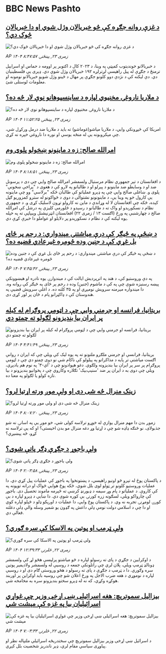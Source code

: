 # BBC News Pashto## [د غزې روانه جګړه کې څو خبريالان وژل شوي او دا خبریالان څوک دي؟](https://www.bbc.com/pashto/articles/cedv5pv1416o?at_medium=RSS&at_campaign=rss?at_campaign=githubrss)![د غزې روانه جګړه کې څو خبريالان وژل شوي او دا خبریالان څوک دي؟](https://ichef.bbci.co.uk/ace/ws/240/cpsprodpb/7e02/live/860c8f10-76ba-11f0-a810-09f94aa14a2a.jpg)_AP ۱۴۰۴ زمری ۲۳, پينځنۍ ۸:۴۷:۵۷_د خبریالانو خونديتوب کمېټې په وینا، د ۲۰۲۳ کال د اکتوبر پر اوومه د حماس او اسراییل ترمنځ د جګړې له پیل راهیسې لږترلږه ۱۹۲ خبریالان وژل شوي دي. ډېری یې فلسطینیان دي. دې لیکنه کې د نژدې دوو کلونو جګړې پر مهال د ځينو وژل شويو خبريالانو نومونه او معلومات لوستلی شئ.## [د ملاریا ناروغۍ مخنیوي لپاره د ساینسپوهانو نوې لار څه ده؟](https://www.bbc.com/pashto/articles/c0ep9v8j3q1o?at_medium=RSS&at_campaign=rss?at_campaign=githubrss)![د ملاریا ناروغۍ مخنیوي لپاره د ساینسپوهانو نوې لار څه ده؟](https://ichef.bbci.co.uk/ace/ws/240/cpsprodpb/8f48/live/0b402390-580c-11f0-9074-8989d8c97d87.jpg)_AP ۱۴۰۴ زمری ۲۳, پينځنۍ ۱۱:۵۲:۲۵_امریکا کې څېړونکي وايي، د ملاریا میاشو(غوماشو) ته باید د ملاریا ضد درمل ورکړل شي، چې مېکروبونه یې له منځه یوسي او نوره دا ناروغي خپره نه کړي.## [امرالله صالح: زه د ماینونو ښخولو پلوی وم](https://www.bbc.com/pashto/articles/cm21l92n1x5o?at_medium=RSS&at_campaign=rss?at_campaign=githubrss)![امرالله صالح: زه د ماینونو ښخولو پلوی وم](https://ichef.bbci.co.uk/ace/ws/240/cpsprodpb/900f/live/41b071d0-7898-11f0-a20f-3b86f375586a.jpg)_AP ۱۴۰۴ زمری ۲۳, پينځنۍ ۸:۱۸:۵۱_د افغانستان د تېر جمهوري نظام مرستیال ولسمشر امرالله صالح وايي چې دی د پرسونل ضد او د وسایطو ضد ماینونو د پېرلو او د طالبانو په لارو کې د هغوی د "پراخې ښخونې" پلوی و.
ښاغلی صالح وايي چې په ډېرو عملیاتو کې طالبان ځکه "برلاسي" وو چې ماینونه یې کارول خو په وینا یې، د ماینونونو نشتوالی د دوی د ځواکونو له سترو کمزوریو ګڼل کېده، ځکه چې افغانستان لا له وړاندې د ماین نه کارولو تړون لاسلیک کړی و.
د جمهوري نظام د نسکورېدو او واک ته د طالبانو د رسېدو د څلورمې کليزې په درشل کې امرالله صالح د چهارشنبې په ورځ (اګست ۱۳ / زمری ۲۲) افغانستان انټرنېشنل وېبپاڼې ته په خپله یوه لیکنه کې د نظام د نسکورېدو پر دلایلو او عواملو دا خبرې کړې دي.## [د ښځې په ځیګر کې درې میاشتنۍ مېندواري: د رحم پر ځای بل غړي کې د جنین وده څومره غیرعادي قضیه ده؟](https://www.bbc.com/pashto/articles/c0ql7xdx8xpo?at_medium=RSS&at_campaign=rss?at_campaign=githubrss)![د ښځې په ځیګر کې درې میاشتنۍ مېندواري: د رحم پر ځای بل غړي کې د جنین وده څومره غیرعادي قضیه ده؟](https://ichef.bbci.co.uk/ace/ws/240/cpsprodpb/7538/live/c3539730-78e3-11f0-a975-cb151ca452f4.jpg)_AP ۱۴۰۴ زمری ۲۳, پينځنۍ ۷:۴۵:۴۲_په دې وروستیو کې، د هند په اترپردیش ایالت کې د میندوارۍ یوه نادره او هیښوونکې پېښه رسنیزه شوې چې په کې د ماشوم (جنین) وده د رحم پر ځای په ځیګر کې روانه وه.
دا میندواره مېرمنه سرویش نومېږي او په ۳۵ کلنه ده.
د اغلې سرویش قضیې په هندوستان کې د ډاکټرانو پام د ځان پر لور کړی دی.## [بریتانیا، فرانسه او جرمني وايي چې د اټومي پروګرام له کبله پر ایران بیا بندیزونو لګولو ته چمتو دي](https://www.bbc.com/pashto/articles/cn84vrydd0mo?at_medium=RSS&at_campaign=rss?at_campaign=githubrss)![بریتانیا، فرانسه او جرمني وايي چې د اټومي پروګرام له کبله پر ایران بیا بندیزونو لګولو ته چمتو دي](https://ichef.bbci.co.uk/ace/ws/240/cpsprodpb/2435/live/bb2bc5a0-7820-11f0-a975-cb151ca452f4.jpg)_AP ۱۴۰۴ زمری ۲۳, پينځنۍ ۴:۴۱:۴۹_بریتانیا، فرانسې او جرمني ملګرو ملتونو ته په یوه لیک کې ویلي چې که ایران د روانې اګست میاشتې تر پایه د مذاکراتو په پیلولو کې ناکام شي نو دوی چمتو دي چې د اټومي پروګرام پر سر پر ایران بیا بندیزونه ولګوي.
دغو هېوادونو چې د 'اي-‌۳' په نوم هم یادېږي، ویلي چې دوی به د ایران پر ضد 'سنېپ‌بېک' تګلاره وکاروي چې د پخوانیو بندیزونو د بیا تازه کولو یا لګولو په معنا ده.‌## [ زینک منرال څه شی دی او ولې موږ ورته اړتیا لرو؟](https://www.bbc.com/pashto/articles/cy5ep73dqk0o?at_medium=RSS&at_campaign=rss?at_campaign=githubrss)![ زینک منرال څه شی دی او ولې موږ ورته اړتیا لرو؟](https://ichef.bbci.co.uk/ace/ws/240/cpsprodpb/bd66/live/8fd573e0-78e5-11f0-a975-cb151ca452f4.jpg)_AP ۱۴۰۴ زمری ۲۳, پينځنۍ ۸:۰۷:۲۰_زموږ بدن دا مهم منرال یوازې له خوړو ترلاسه کولی شي، خو موږ یې په اسانۍ نه شو جذبولای، نو څنګه ډاډه شو چې د اړتیا وړ دغه منرال مو بدن اخیستی؟ او که یې ترلاسه نه کړو، څه پېښیږي؟## [ولې باجوړ د جګړې ډګر پاتې شوی؟](https://www.bbc.com/pashto/articles/c93d0r4rgdqo?at_medium=RSS&at_campaign=rss?at_campaign=githubrss)![ولې باجوړ د جګړې ډګر پاتې شوی؟](https://ichef.bbci.co.uk/ace/ws/240/cpsprodpb/d79e/live/279851a0-7861-11f0-8071-1788c7e8ae0e.jpg)_AP ۱۴۰۴ زمری ۲۳, پينځنۍ ۲:۰۳:۵۸_د پاکستان پوځ له تېرو څو اونیو راهیسي، د پښتونخوا په باجوړ کې عملیات پیل کړي دي. دا عملیات وروستیو کلونو تر ټولو لوی بلل شوي، ځکه پوځ هوايي ځواک او درانه توپونه په کې کاروي.
د عملیاتو د پام وړ سیمه د ډیورنډ کرښې ته څېرمه ماموند تحصیل دی. باجوړ کې چارواکو ویلي، لسګونه زره کورنۍ بې کوره شوې دي. دا ښايي د ډېرو لپاره د بې کورۍ لومړنۍ تجربه نه وي. د پاکستان پوځ وايي، دا عملیات د اورپکو ډلو  د ځپلو لپاره کوي او دا چې د اسلامي دولت نومې ډلې داعش په ګډون یو شمېر وسله والې ډلې دغلته فعالې دي.## [ولې ټرمپ او پوتین په الاسکا کې سره ګوري؟](https://www.bbc.com/pashto/articles/czerrp53l6eo?at_medium=RSS&at_campaign=rss?at_campaign=githubrss)![ولې ټرمپ او پوتین په الاسکا کې سره ګوري؟](https://ichef.bbci.co.uk/ace/ws/240/cpsprodpb/10b8/live/714a1320-7842-11f0-8071-1788c7e8ae0e.jpg)_AP ۱۴۰۴ زمری ۲۲, څلرنۍ ۱۲:۳۹:۳۳_د اوکرایین د جګړې د پای ته رسولو لپاره د څو میاشتو پرلپسې هڅو لړ کې ولسمشر ډونالډ ټرمپ ویلي، پلان لري چې راتلونکې جمعه د روسیې له ولسمشر ولادیمیر پوتین سره وګوري.
دا د ټرمپ د جګړې د پای ته رسولو د هڅو وروستی ګام دی او د روسیې لپاره د نوموړي د هغه ضرب الاجل په ورځ اعلان شو چې روسیه باید اوکراین پر اوربند هوکړه وکړي، که نه له ډېرو سختو بندیزونو سره به مخامخه شي.## [بیزالیل سموترېچ: هغه اسرائیلی ښی اړخی وزیر چې غواړي اسرائیلیان بیا په غزه کې مېشت شي](https://www.bbc.com/pashto/articles/cvg096dvgnyo?at_medium=RSS&at_campaign=rss?at_campaign=githubrss)![بیزالیل سموترېچ: هغه اسرائیلی ښی اړخی وزیر چې غواړي اسرائیلیان بیا په غزه کې مېشت شي](https://ichef.bbci.co.uk/ace/ws/240/cpsprodpb/f548/live/b9368560-775c-11f0-a975-cb151ca452f4.jpg)_AP ۱۴۰۴ زمری ۲۲, څلرنۍ ۷:۰۳:۳۳_د اسرائیل ښی اړخی وزیر بیزالیل سموترېچ چې سختدریځه اسرائیلي ملتپاله نظر او پیاوړی سیاسي مقام لري، ډېر ناندریز شخصیت بلل کېږي.